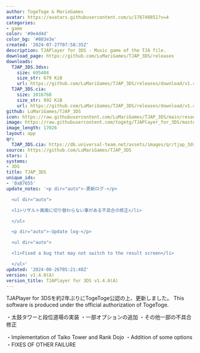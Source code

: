```yaml
---
author: TogeToge & MarioGames
avatar: https://avatars.githubusercontent.com/u/176740851?v=4
categories:
- game
color: '#9e4d4d'
color_bg: '#803e3e'
created: '2024-07-27T07:58:35Z'
description: TJAPlayer for 3DS - Music game of the TJA file.
download_page: https://github.com/LuMariGames/TJAP_3DS/releases
downloads:
  TJAP_3DS.3dsx:
    size: 695404
    size_str: 679 KiB
    url: https://github.com/LuMariGames/TJAP_3DS/releases/download/v1.4.0%28A%29/TJAP_3DS.3dsx
  TJAP_3DS.cia:
    size: 1016768
    size_str: 992 KiB
    url: https://github.com/LuMariGames/TJAP_3DS/releases/download/v1.4.0%28A%29/TJAP_3DS.cia
github: LuMariGames/TJAP_3DS
icon: https://raw.githubusercontent.com/LuMariGames/TJAP_3DS/main/resource/icon.png
image: https://raw.githubusercontent.com/togetg/TJAPlayer_for_3DS/master/resource/banner.png
image_length: 17026
layout: app
qr:
  TJAP_3DS.cia: https://db.universal-team.net/assets/images/qr/tjap_3ds-cia.png
source: https://github.com/LuMariGames/TJAP_3DS
stars: 1
systems:
- 3DS
title: TJAP_3DS
unique_ids:
- '0xB7655'
update_notes: '<p dir="auto">-更新ログ-</p>

  <ul dir="auto">

  <li>リザルト画面に切り替わらない事がある不具合の修正</li>

  </ul>

  <p dir="auto">-Update log-</p>

  <ul dir="auto">

  <li>Fixed a bug that may not switch to the result screen</li>

  </ul>'
updated: '2024-08-26T05:21:48Z'
version: v1.4.0(A)
version_title: TJAPlayer for 3DS v1.4.0(A)
---
```

TJAPlayer for 3DSを約2年ぶりにTogeToge公認の上、更新しました。
This software is produced under the official authorization of TogeToge.

・太鼓タワーと段位道場の実装
・一部オプションの追加
・その他一部の不具合修正

・Implementation of Taiko Tower and Rank Dojo
・Addition of some options
・FIXES OF OTHER FAILURE